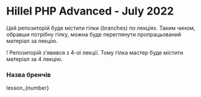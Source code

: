 # Hillel PHP Advanced - July 2022

Цей репозиторій буде містити гілки (branches) по лекціях.
Таким чином, обравши потрібну гілку, можна буде переглянути пропрацьований матеріал за лекцію. 

! Репозиторій з'явився з 4-ої лекції. Тому гілка мастер буде містити матеріал за 4 лекцію.

### Назва бренчів
lesson_{number}
